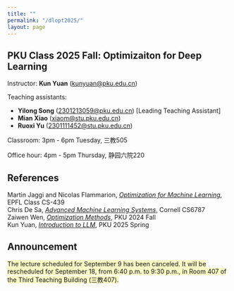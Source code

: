 ```yaml
---
title: ""
permalink: "/dlopt2025/"
layout: page
---
```


## PKU Class 2025 Fall: Optimizaiton for Deep Learning

Instructor: **Kun Yuan** (kunyuan@pku.edu.cn) <br>

Teaching assistants: 
- **Yilong Song** (2301213059@pku.edu.cn) [Leading Teaching Assistant] <br> 
- **Mian Xiao** (xiaom@stu.pku.edu.cn) <br>
- **Ruoxi Yu** (2301111452@stu.pku.edu.cn) <br>

Classroom: 3pm - 6pm Tuesday, 三教505

Office hour: 4pm - 5pm Thursday, 静园六院220

## References
Martin Jaggi and Nicolas Flammarion, *[Optimization for Machine Learning](https://github.com/epfml/OptML_course)*, EPFL Class CS-439 <br>
Chris De Sa, *[Advanced Machine Learning Systems](https://www.cs.cornell.edu/courses/cs6787/2021fa/)*, Cornell CS6787 <br>
Zaiwen Wen, *[Optimization Methods](http://faculty.bicmr.pku.edu.cn/~wenzw/opt-2024-fall.html)*, PKU 2024 Fall<br>
Kun Yuan, *[Introduction to LLM](https://kunyuan827.github.io/llm2025/)*, PKU 2025 Spring

## Announcement

<span style="background-color:#f9f9c5;">The lecture scheduled for September 9 has been canceled. It will be rescheduled for September 18, from 6:40 p.m. to 9:30 p.m., in Room 407 of the Third Teaching Building (三教407).</span>
